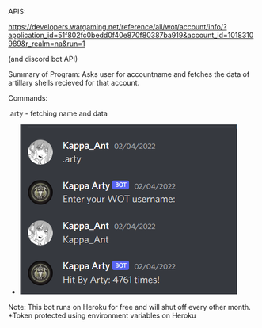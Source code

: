 APIS:

https://developers.wargaming.net/reference/all/wot/account/info/?application_id=51f802fc0bedd0f40e870f80387ba919&account_id=1018310989&r_realm=na&run=1

(and discord bot API)

Summary of Program: Asks user for accountname and fetches the data of artillary shells recieved for that account.

Commands:

.arty - fetching name and data

* ![.arty](wotarty.png)

Note: This bot runs on Heroku for free and will shut off every other month. 
      *Token protected using environment variables on Heroku
